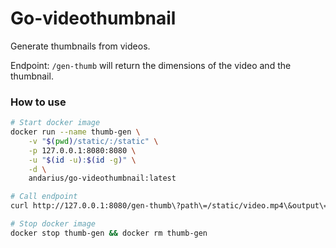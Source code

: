 # Go-videothumbnail


Generate thumbnails from videos.

Endpoint: `/gen-thumb` will return the dimensions of the video and the thumbnail.

### How to use

```bash
# Start docker image
docker run --name thumb-gen \
    -v "$(pwd)/static/:/static" \
    -p 127.0.0.1:8080:8080 \
    -u "$(id -u):$(id -g)" \
    -d \
    andarius/go-videothumbnail:latest

# Call endpoint
curl http://127.0.0.1:8080/gen-thumb\?path\=/static/video.mp4\&output\=/static/thumb.png

# Stop docker image
docker stop thumb-gen && docker rm thumb-gen
```
